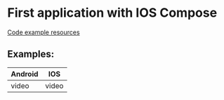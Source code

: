 # First application with IOS Compose

[Code example resources](https://victorbrandalise.com/googles-account-switcher-with-jetpack-compose/)

## Examples:

| Android |  IOS  |
|---------|:-----:|
| video   | video |